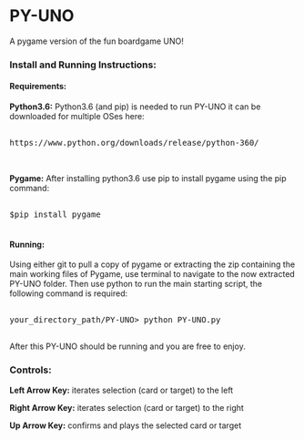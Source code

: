 # PY-UNO
A pygame version of the fun boardgame UNO!

### Install and Running Instructions:

#### Requirements:

**Python3.6:** Python3.6 (and pip) is needed to run PY-UNO it can be downloaded
for multiple OSes here:

<pre>

https://www.python.org/downloads/release/python-360/

 </pre>

**Pygame:** After installing python3.6 use pip to install pygame using the pip command:

<pre>

$pip install pygame

</pre>


#### Running:

Using either git to pull a copy of pygame or extracting the zip containing
the main working files of Pygame, use terminal to navigate to
the now extracted PY-UNO folder. Then use python to run the main starting
script, the following command is required:

<pre>

your_directory_path/PY-UNO> python PY-UNO.py

</pre>

After this PY-UNO should be running and you are free to enjoy.

### Controls:

**Left Arrow Key:**  iterates selection (card or target) to the left

**Right Arrow Key:**  iterates selection (card or target) to the right

**Up Arrow Key:**  confirms and plays the selected card or target
